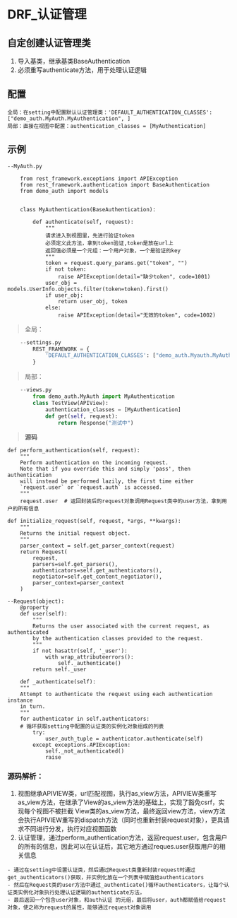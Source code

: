 # DRF_认证管理
## 自定创建认证管理类
1. 导入基类，继承基类BaseAuthentication
2. 必须重写authenticate方法，用于处理认证逻辑

## 配置
    全局：在setting中配置默认认证管理类：'DEFAULT_AUTHENTICATION_CLASSES': ["demo_auth.MyAuth.MyAuthentication", ]
    局部：直接在视图中配置：authentication_classes = [MyAuthentication]

## 示例
```
--MyAuth.py

    from rest_framework.exceptions import APIException
    from rest_framework.authentication import BaseAuthentication
    from demo_auth import models


    class MyAuthentication(BaseAuthentication):

        def authenticate(self, request):
            """
            请求进入到视图里，先进行验证token
            必须定义此方法，拿到token验证,token是放在url上
            返回值必须是一个元组：一个用户对象，一个是验证的key
            """
            token = request.query_params.get("token", "")
            if not token:
                raise APIException(detail="缺少token", code=1001)
            user_obj = models.UserInfo.objects.filter(token=token).first()
            if user_obj:
                return user_obj, token
            else:
                raise APIException(detail="无效的token", code=1002)
```

>全局：
```python
    --settings.py
        REST_FRAMEWORK = {
            'DEFAULT_AUTHENTICATION_CLASSES': ["demo_auth.Myauth.MyAuthentication", ],
        }
```
>局部：
```python
    --views.py
        from demo_auth.MyAuth import MyAuthentication
        class TestView(APIView):
            authentication_classes = [MyAuthentication]
            def get(self, request):
                return Response("测试中")
```
>**源码**

    def perform_authentication(self, request):
        """
        Perform authentication on the incoming request.
        Note that if you override this and simply 'pass', then authentication
        will instead be performed lazily, the first time either
        `request.user` or `request.auth` is accessed.
        """
        request.user  # 返回封装后的request对象调用Request类中的user方法，拿到用户的所有信息

    def initialize_request(self, request, *args, **kwargs):
        """
        Returns the initial request object.
        """
        parser_context = self.get_parser_context(request)
        return Request(
            request,
            parsers=self.get_parsers(),
            authenticators=self.get_authenticators(),
            negotiator=self.get_content_negotiator(),
            parser_context=parser_context
        )

    --Request(object):
        @property
        def user(self):
            """
            Returns the user associated with the current request, as authenticated
            by the authentication classes provided to the request.
            """
            if not hasattr(self, '_user'):
                with wrap_attributeerrors():
                    self._authenticate()
            return self._user

        def _authenticate(self):
        """
        Attempt to authenticate the request using each authentication instance
        in turn.
        """
        for authenticator in self.authenticators:
        # 循环获取setting中配置的认证类的实例化对象组成的列表
            try:
                user_auth_tuple = authenticator.authenticate(self)
            except exceptions.APIException:
                self._not_authenticated()
                raise

### 源码解析：
1. 视图继承APIVIEW类，url匹配视图，执行as_view方法，APIVIEW类重写as_view方法，在继承了View的as_view方法的基础上，实现了豁免csrf，实现每个视图不被拦截
View类的as_view方法，最终返回view方法，view方法会执行APIVIEW重写的dispatch方法（同时也重新封装request对象），更具请求不同进行分发，执行对应视图函数
2. 认证管理，通过perform_authentication方法，返回request.user，包含用户的所有的信息，因此可以在认证后，其它地方通过reques.user获取用户的相关信息

>
    - 通过在setting中设置认证类，然后通过Request类重新封装request时通过get_authenticators()获取，并实例化放在一个列表中赋值给authenticators
    - 然后在Request类的user方法中通过_authenticate()循环authenticators，让每个认证类实例化对象执行处理认证逻辑的authenticate方法，
    - 最后返回一个包含user对象，和auth认证 的元组，最后将user，auth都赋值给request对象，使之称为request的属性，能够通过request对象调用
